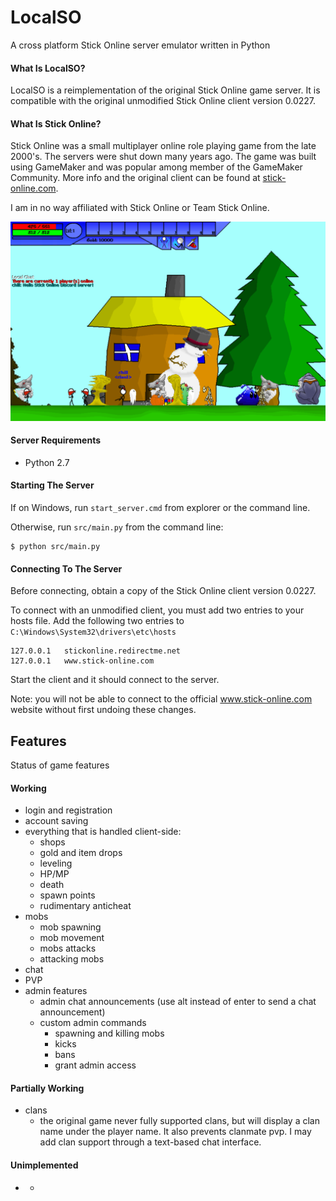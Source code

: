 # LocalSO
A cross platform Stick Online server emulator written in Python

#### What Is LocalSO?
LocalSO is a reimplementation of the original Stick Online game server. It is compatible with the original unmodified Stick Online client version 0.0227.

#### What Is Stick Online?
Stick Online was a small multiplayer online role playing game from the late 2000's. The servers were shut down many years ago. The game was built using GameMaker and was popular among member of the GameMaker Community. More info and the original client can be found at [stick-online.com](http://stick-online.com).

I am in no way affiliated with Stick Online or Team Stick Online.

![In game screenshot](media/screenshot_2.PNG)

#### Server Requirements
 - Python 2.7

#### Starting The Server
If on Windows, run `start_server.cmd` from explorer or the command line.

Otherwise, run `src/main.py` from the command line:
```
$ python src/main.py
```

#### Connecting To The Server
Before connecting, obtain a copy of the Stick Online client version 0.0227.

To connect with an unmodified client, you must add two entries to your hosts file. Add the following two entries to `C:\Windows\System32\drivers\etc\hosts`
```
127.0.0.1	stickonline.redirectme.net
127.0.0.1	www.stick-online.com
```
Start the client and it should connect to the server.

Note: you will not be able to connect to the official www.stick-online.com website without first undoing these changes.


## Features
Status of game features
#### Working
 - login and registration
 - account saving
 - everything that is handled client-side:
   - shops
   - gold and item drops
   - leveling
   - HP/MP
   - death
   - spawn points
   - rudimentary anticheat
 - mobs
   - mob spawning
   - mob movement
   - mobs attacks
   - attacking mobs
 - chat
 - PVP
 - admin features
   - admin chat announcements (use alt instead of enter to send a chat announcement)
   - custom admin commands
     - spawning and killing mobs
     - kicks
     - bans
     - grant admin access


#### Partially Working
 - clans
   - the original game never fully supported clans, but will display a clan name under the player name. It also prevents clanmate pvp. I may add clan support through a text-based chat interface.

#### Unimplemented
 - -
